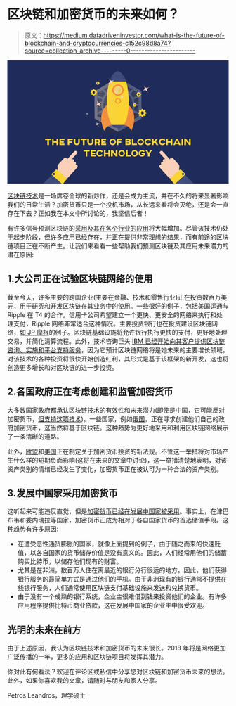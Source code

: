 # 区块链和加密货币的未来如何？

> 原文：<https://medium.datadriveninvestor.com/what-is-the-future-of-blockchain-and-cryptocurrencies-c152c98d8a74?source=collection_archive---------0----------------------->

![](img/e5fe84292aeb8ffe95ca7680c7ab5ee4.png)

[区块链技术](https://medium.com/@petrosleandros/introduction-to-blockchain-technology-part-1-dc8f827d8e30)是一场席卷全球的新炒作，还是会成为主流，并在不久的将来显著影响我们的日常生活？加密货币只是一个投机市场，从长远来看将会灭绝，还是会一直存在下去？正如我在本文中所讨论的，我坚信后者！

有许多信号预测区块链的[采用及其在各个行业的应用](https://medium.com/@petrosleandros/5-industries-which-will-be-revolutionized-through-blockchain-technology-17b379adfcda)将大幅增加。尽管该技术仍处于起步阶段，但许多应用已经存在，并正在提供非常理想的结果，而有前途的区块链项目正在不断产生。让我们来看看一些帮助我们预测区块链及其应用未来潜力的潜在原因:

## 1.大公司正在试验区块链网络的使用

截至今天，许多主要的跨国企业(主要在金融、技术和零售行业)正在投资数百万美元，用于研究和开发区块链在其业务中的使用。一些很好的例子，包括美国运通与 Ripple 在 T4 的合作。信用卡公司希望建立一个更快、更安全的网络来执行和处理支付，Ripple 网络非常适合这种情况。主要投资银行也在投资建设区块链网络，[如 JP 摩根](https://www.reuters.com/article/us-jpmorgan-blockchain/jpmorgan-launches-payments-network-using-blockchain-technology-idUSKBN1CL1P6)的例子。区块链基础设施将允许银行执行更快的支付，更好地处理交易，并简化清算流程。此外，技术咨询巨头 [IBM 已经开始向其客户提供区块链咨询、实施和平台支持服务](https://www.investopedia.com/news/ibm-blockchain-investment/)，因为它预计区块链网络将是她未来的主要增长领域。对该技术的各种投资将很快开始创造红利，其形式是基于该框架的新开发，这也将创造更多增长和对区块链的进一步投资。

## 2.各国政府正在考虑创建和监管加密货币

大多数国家政府都承认区块链技术的有效性和未来潜力(即使是中国，它可能反对加密货币，[但支持这项技术](https://www.coindesk.com/china-blockchain-maybe-2018/))。一些国家，例如[俄国](https://futurism.com/vladimir-putin-develop-new-cryptocurrency-cryptorouble/)，正在寻求创建他们自己的政府加密货币，这当然将基于区块链。这种趋势为更好地采用和利用区块链网络展示了一条清晰的道路。

此外，[欧盟](https://www.express.co.uk/finance/city/909280/price-bitcoin-usd-news-value-btc-cryptocurrency-ripple-ethereum)和[美国](https://www.marketwatch.com/story/heres-how-the-us-and-the-world-are-regulating-bitcoin-and-cryptocurrency-2017-12-18)正在制定关于加密货币投资的新法规。不管这一举措将对市场产生什么样的短期负面影响(这将在未来的文章中讨论)，这一举措清楚地表明，对该资产类别的情绪已经发生了变化，加密货币正在被认可为一种合法的资产类别。

## 3.发展中国家采用加密货币

这听起来可能违反直觉，但是[加密货币已经在发展中国家被采用](https://blockonomi.com/cryptocurrencies-developing-countries/)。事实上，在津巴布韦和委内瑞拉等国家，加密货币正成为相对于各自国家货币的首选储值手段。这种趋势有许多原因:

*   在遭受恶性通货膨胀的国家，就像上面提到的例子，由于随之而来的快速贬值，以各自国家的货币储存价值是没有意义的。因此，人们经常用他们的储蓄购买比特币，以储存他们现有的财富。
*   尤其是在非洲，数百万人住在离最近的银行分行很远的地方。因此，他们获得银行服务的最简单方式是通过他们的手机。由于非洲现有的银行通常不提供在线银行服务，人们通常使用区块链支付基础设施来发送和兑换货币。
*   由于没有一个成熟的银行系统，企业主很难借到钱来投资他们的企业。有许多应用程序提供比特币商业贷款，这在发展中国家的企业主中很受欢迎。

## 光明的未来在前方

由于上述原因，我认为区块链技术和加密货币的未来很长。2018 年将是网络更加广泛传播的一年，更多的应用和区块链项目将发挥其潜力。

你对此有何看法？欢迎在评论区或私信中分享您对区块链和加密货币未来的想法。此外，如果你喜欢我的文章，请随时与朋友和家人分享。

Petros Leandros，理学硕士